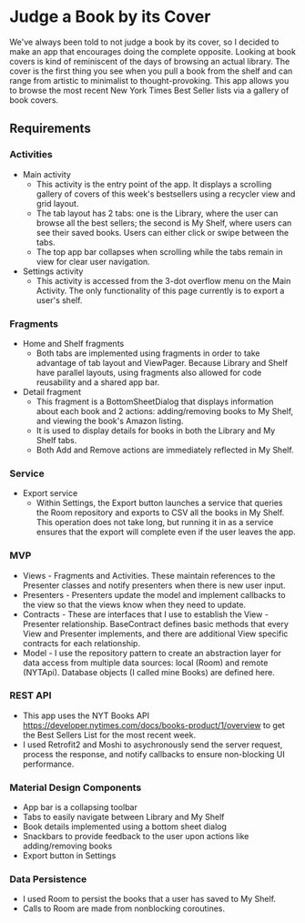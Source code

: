 # Judge a Book by its Cover 

We've always been told to not judge a book by its cover, so I decided to make an app that encourages doing the complete opposite. Looking at book covers is kind of reminiscent of the days of browsing an actual library. The cover is the first thing you see when you pull a book from the shelf and can range from artistic to minimalist to thought-provoking. This app allows you to browse the most recent New York Times Best Seller lists via a gallery of book covers. 

## Requirements

### Activities

- Main activity
  - This activity is the entry point of the app. It displays a scrolling gallery of covers of this week's bestsellers using a recycler view and grid layout. 
  - The tab layout has 2 tabs: one is the Library, where the user can browse all the best sellers; the second is My Shelf, where users can see their saved books. Users can either click or swipe between the tabs. 
  - The top app bar collapses when scrolling while the tabs remain in view for clear user navigation. 
- Settings activity
  - This activity is accessed from the 3-dot overflow menu on the Main Activity. The only functionality of this page currently is to export a user's shelf. 

### Fragments

- Home and Shelf fragments
  - Both tabs are implemented using fragments in order to take advantage of tab layout and ViewPager. Because Library and Shelf have parallel layouts, using fragments also allowed for code reusability and a shared app bar. 
- Detail fragment
  - This fragment is a BottomSheetDialog that displays information about each book and 2 actions: adding/removing books to My Shelf, and viewing the book's Amazon listing. 
  - It is used to display details for books in both the Library and My Shelf tabs. 
  - Both Add and Remove actions are immediately reflected in My Shelf.

### Service

- Export service
  - Within Settings, the Export button launches a service that queries the Room repository and exports to CSV all the books in My Shelf. This operation does not take long, but running it in as a service ensures that the export will complete even if the user leaves the app. 

### MVP

- Views - Fragments and Activities. These maintain references to the Presenter classes and notify presenters when there is new user input. 
- Presenters - Presenters update the model and implement callbacks to the view so that the views know when they need to update. 
- Contracts - These are interfaces that I use to establish the View - Presenter relationship. BaseContract defines basic methods that every View and Presenter implements, and there are additional View specific contracts for each relationship. 
- Model - I use the repository pattern to create an abstraction layer for data access from multiple data sources: local (Room) and remote (NYTApi). Database objects (I called mine Books) are defined here.

### REST API

- This app uses the NYT Books API https://developer.nytimes.com/docs/books-product/1/overview to get the Best Sellers List for the most recent week. 
- I used Retrofit2 and Moshi to asychronously send the server request, process the response, and notify callbacks to ensure non-blocking UI performance. 

### Material Design Components

- App bar is a collapsing toolbar
- Tabs to easily navigate between Library and My Shelf
- Book details implemented using a bottom sheet dialog
- Snackbars to provide feedback to the user upon actions like adding/removing books 
- Export button in Settings

### Data Persistence

- I used Room to persist the books that a user has saved to My Shelf. 
- Calls to Room are made from nonblocking coroutines.
